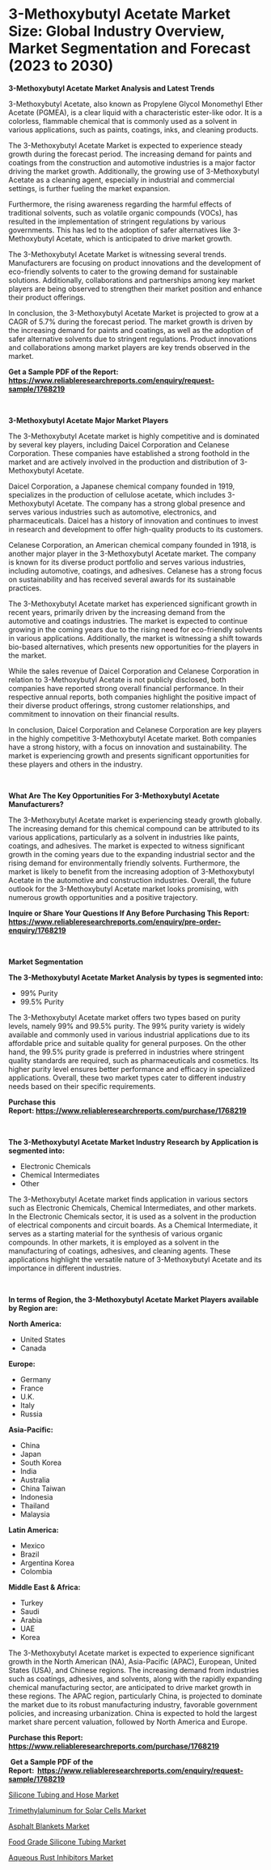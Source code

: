<p><h1>3-Methoxybutyl Acetate Market Size: Global Industry Overview, Market Segmentation and Forecast (2023 to 2030)</h1></p><p><strong>3-Methoxybutyl Acetate Market Analysis and Latest Trends</strong></p>
<p><p>3-Methoxybutyl Acetate, also known as Propylene Glycol Monomethyl Ether Acetate (PGMEA), is a clear liquid with a characteristic ester-like odor. It is a colorless, flammable chemical that is commonly used as a solvent in various applications, such as paints, coatings, inks, and cleaning products. </p><p>The 3-Methoxybutyl Acetate Market is expected to experience steady growth during the forecast period. The increasing demand for paints and coatings from the construction and automotive industries is a major factor driving the market growth. Additionally, the growing use of 3-Methoxybutyl Acetate as a cleaning agent, especially in industrial and commercial settings, is further fueling the market expansion.</p><p>Furthermore, the rising awareness regarding the harmful effects of traditional solvents, such as volatile organic compounds (VOCs), has resulted in the implementation of stringent regulations by various governments. This has led to the adoption of safer alternatives like 3-Methoxybutyl Acetate, which is anticipated to drive market growth.</p><p>The 3-Methoxybutyl Acetate Market is witnessing several trends. Manufacturers are focusing on product innovations and the development of eco-friendly solvents to cater to the growing demand for sustainable solutions. Additionally, collaborations and partnerships among key market players are being observed to strengthen their market position and enhance their product offerings.</p><p>In conclusion, the 3-Methoxybutyl Acetate Market is projected to grow at a CAGR of 5.7% during the forecast period. The market growth is driven by the increasing demand for paints and coatings, as well as the adoption of safer alternative solvents due to stringent regulations. Product innovations and collaborations among market players are key trends observed in the market.</p></p>
<p><strong>Get a Sample PDF of the Report:&nbsp; <a href="https://www.reliableresearchreports.com/enquiry/request-sample/1768219">https://www.reliableresearchreports.com/enquiry/request-sample/1768219</a></strong></p>
<p>&nbsp;</p>
<p><strong>3-Methoxybutyl Acetate Major Market Players</strong></p>
<p><p>The 3-Methoxybutyl Acetate market is highly competitive and is dominated by several key players, including Daicel Corporation and Celanese Corporation. These companies have established a strong foothold in the market and are actively involved in the production and distribution of 3-Methoxybutyl Acetate.</p><p>Daicel Corporation, a Japanese chemical company founded in 1919, specializes in the production of cellulose acetate, which includes 3-Methoxybutyl Acetate. The company has a strong global presence and serves various industries such as automotive, electronics, and pharmaceuticals. Daicel has a history of innovation and continues to invest in research and development to offer high-quality products to its customers.</p><p>Celanese Corporation, an American chemical company founded in 1918, is another major player in the 3-Methoxybutyl Acetate market. The company is known for its diverse product portfolio and serves various industries, including automotive, coatings, and adhesives. Celanese has a strong focus on sustainability and has received several awards for its sustainable practices.</p><p>The 3-Methoxybutyl Acetate market has experienced significant growth in recent years, primarily driven by the increasing demand from the automotive and coatings industries. The market is expected to continue growing in the coming years due to the rising need for eco-friendly solvents in various applications. Additionally, the market is witnessing a shift towards bio-based alternatives, which presents new opportunities for the players in the market.</p><p>While the sales revenue of Daicel Corporation and Celanese Corporation in relation to 3-Methoxybutyl Acetate is not publicly disclosed, both companies have reported strong overall financial performance. In their respective annual reports, both companies highlight the positive impact of their diverse product offerings, strong customer relationships, and commitment to innovation on their financial results.</p><p>In conclusion, Daicel Corporation and Celanese Corporation are key players in the highly competitive 3-Methoxybutyl Acetate market. Both companies have a strong history, with a focus on innovation and sustainability. The market is experiencing growth and presents significant opportunities for these players and others in the industry.</p></p>
<p>&nbsp;</p>
<p><strong>What Are The Key Opportunities For 3-Methoxybutyl Acetate Manufacturers?</strong></p>
<p><p>The 3-Methoxybutyl Acetate market is experiencing steady growth globally. The increasing demand for this chemical compound can be attributed to its various applications, particularly as a solvent in industries like paints, coatings, and adhesives. The market is expected to witness significant growth in the coming years due to the expanding industrial sector and the rising demand for environmentally friendly solvents. Furthermore, the market is likely to benefit from the increasing adoption of 3-Methoxybutyl Acetate in the automotive and construction industries. Overall, the future outlook for the 3-Methoxybutyl Acetate market looks promising, with numerous growth opportunities and a positive trajectory.</p></p>
<p><strong>Inquire or Share Your Questions If Any Before Purchasing This Report: <a href="https://www.reliableresearchreports.com/enquiry/pre-order-enquiry/1768219">https://www.reliableresearchreports.com/enquiry/pre-order-enquiry/1768219</a></strong></p>
<p>&nbsp;</p>
<p><strong>Market Segmentation</strong></p>
<p><strong>The 3-Methoxybutyl Acetate Market Analysis by types is segmented into:</strong></p>
<p><ul><li>99% Purity</li><li>99.5% Purity</li></ul></p>
<p><p>The 3-Methoxybutyl Acetate market offers two types based on purity levels, namely 99% and 99.5% purity. The 99% purity variety is widely available and commonly used in various industrial applications due to its affordable price and suitable quality for general purposes. On the other hand, the 99.5% purity grade is preferred in industries where stringent quality standards are required, such as pharmaceuticals and cosmetics. Its higher purity level ensures better performance and efficacy in specialized applications. Overall, these two market types cater to different industry needs based on their specific requirements.</p></p>
<p><strong>Purchase this Report:&nbsp;<a href="https://www.reliableresearchreports.com/purchase/1768219">https://www.reliableresearchreports.com/purchase/1768219</a></strong></p>
<p>&nbsp;</p>
<p><strong>The 3-Methoxybutyl Acetate Market Industry Research by Application is segmented into:</strong></p>
<p><ul><li>Electronic Chemicals</li><li>Chemical Intermediates</li><li>Other</li></ul></p>
<p><p>The 3-Methoxybutyl Acetate market finds application in various sectors such as Electronic Chemicals, Chemical Intermediates, and other markets. In the Electronic Chemicals sector, it is used as a solvent in the production of electrical components and circuit boards. As a Chemical Intermediate, it serves as a starting material for the synthesis of various organic compounds. In other markets, it is employed as a solvent in the manufacturing of coatings, adhesives, and cleaning agents. These applications highlight the versatile nature of 3-Methoxybutyl Acetate and its importance in different industries.</p></p>
<p>&nbsp;</p>
<p><strong>In terms of Region, the 3-Methoxybutyl Acetate Market Players available by Region are:</strong></p>
<p>
    <p> <strong> North America: </strong>
        <ul>
            <li>United States</li>
            <li>Canada</li>
        </ul>
        </p> 
    <p> <strong> Europe: </strong>
        <ul>
            <li>Germany</li>
            <li>France</li>
            <li>U.K.</li>
            <li>Italy</li>
            <li>Russia</li>
        </ul>
        </p> 
    <p> <strong> Asia-Pacific: </strong>
        <ul>
            <li>China</li>
            <li>Japan</li>
            <li>South Korea</li>
            <li>India</li>
            <li>Australia</li>
            <li>China Taiwan</li>
            <li>Indonesia</li>
            <li>Thailand</li>
            <li>Malaysia</li>
        </ul>
        </p> 
    <p> <strong> Latin America: </strong>
        <ul>
            <li>Mexico</li>
            <li>Brazil</li>
            <li>Argentina Korea</li>
            <li>Colombia</li>
        </ul>
        </p> 
    <p> <strong> Middle East & Africa: </strong>
        <ul>
            <li>Turkey</li>
            <li>Saudi</li>
            <li>Arabia</li>
            <li>UAE</li>
            <li>Korea</li>
        </ul>
    </p>
    </p>
<p><p>The 3-Methoxybutyl Acetate market is expected to experience significant growth in the North American (NA), Asia-Pacific (APAC), European, United States (USA), and Chinese regions. The increasing demand from industries such as coatings, adhesives, and solvents, along with the rapidly expanding chemical manufacturing sector, are anticipated to drive market growth in these regions. The APAC region, particularly China, is projected to dominate the market due to its robust manufacturing industry, favorable government policies, and increasing urbanization. China is expected to hold the largest market share percent valuation, followed by North America and Europe.</p></p>
<p><strong>Purchase this Report: <a href="https://www.reliableresearchreports.com/purchase/1768219">https://www.reliableresearchreports.com/purchase/1768219</a></strong></p>
<p>&nbsp;<strong>Get a Sample PDF of the Report:&nbsp;&nbsp;<a href="https://www.reliableresearchreports.com/enquiry/request-sample/1768219">https://www.reliableresearchreports.com/enquiry/request-sample/1768219</a></strong></p>
<p><strong></strong></p>
<p><p><a href="https://github.com/aliciawhite5576/Market-Research-Report-List-1/blob/main/silicone-tubing-and-hose-market.md">Silicone Tubing and Hose Market</a></p><p><a href="https://github.com/mahnoor2003/Market-Research-Report-List-1/blob/main/trimethylaluminum-for-solar-cells-market.md">Trimethylaluminum for Solar Cells Market</a></p><p><a href="https://github.com/kipkeeva/Market-Research-Report-List-1/blob/main/asphalt-blankets-market.md">Asphalt Blankets Market</a></p><p><a href="https://github.com/marloy8/Market-Research-Report-List-1/blob/main/food-grade-silicone-tubing-market.md">Food Grade Silicone Tubing Market</a></p><p><a href="https://github.com/provorikovar/Market-Research-Report-List-1/blob/main/aqueous-rust-inhibitors-market.md">Aqueous Rust Inhibitors Market</a></p></p>